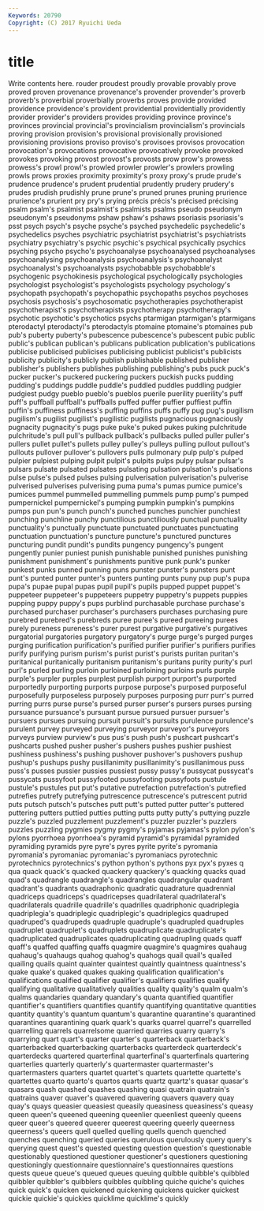 ```yaml
---
Keywords: 20790 
Copyright: (C) 2017 Ryuichi Ueda
---
```


# title

Write contents here.
rouder proudest
proudly provable provably prove proved proven provenance provenance's provender provender's
proverb proverb's proverbial proverbially proverbs proves provide provided providence providence's
provident providential providentially providently provider provider's providers provides providing province
province's provinces provincial provincial's provincialism provincialism's provincials proving provision provision's
provisional provisionally provisioned provisioning provisions proviso proviso's provisoes provisos provocation
provocation's provocations provocative provocatively provoke provoked provokes provoking provost provost's
provosts prow prow's prowess prowess's prowl prowl's prowled prowler prowler's
prowlers prowling prowls prows proxies proximity proximity's proxy proxy's prude
prude's prudence prudence's prudent prudential prudently prudery prudery's prudes prudish
prudishly prune prune's pruned prunes pruning prurience prurience's prurient pry
pry's prying précis précis's précised précising psalm psalm's psalmist psalmist's
psalmists psalms pseudo pseudonym pseudonym's pseudonyms pshaw pshaw's pshaws psoriasis
psoriasis's psst psych psych's psyche psyche's psyched psychedelic psychedelic's psychedelics
psyches psychiatric psychiatrist psychiatrist's psychiatrists psychiatry psychiatry's psychic psychic's psychical
psychically psychics psyching psycho psycho's psychoanalyse psychoanalysed psychoanalyses psychoanalysing psychoanalysis
psychoanalysis's psychoanalyst psychoanalyst's psychoanalysts psychobabble psychobabble's psychogenic psychokinesis psychological psychologically
psychologies psychologist psychologist's psychologists psychology psychology's psychopath psychopath's psychopathic psychopaths
psychos psychoses psychosis psychosis's psychosomatic psychotherapies psychotherapist psychotherapist's psychotherapists psychotherapy
psychotherapy's psychotic psychotic's psychotics psychs ptarmigan ptarmigan's ptarmigans pterodactyl pterodactyl's
pterodactyls ptomaine ptomaine's ptomaines pub pub's puberty puberty's pubescence pubescence's
pubescent pubic public public's publican publican's publicans publication publication's publications
publicise publicised publicises publicising publicist publicist's publicists publicity publicity's publicly
publish publishable published publisher publisher's publishers publishes publishing publishing's pubs
puck puck's pucker pucker's puckered puckering puckers puckish pucks pudding
pudding's puddings puddle puddle's puddled puddles puddling pudgier pudgiest pudgy
pueblo pueblo's pueblos puerile puerility puerility's puff puff's puffball puffball's
puffballs puffed puffer puffier puffiest puffin puffin's puffiness puffiness's puffing
puffins puffs puffy pug pug's pugilism pugilism's pugilist pugilist's pugilistic
pugilists pugnacious pugnaciously pugnacity pugnacity's pugs puke puke's puked pukes
puking pulchritude pulchritude's pull pull's pullback pullback's pullbacks pulled puller
puller's pullers pullet pullet's pullets pulley pulley's pulleys pulling pullout
pullout's pullouts pullover pullover's pullovers pulls pulmonary pulp pulp's pulped
pulpier pulpiest pulping pulpit pulpit's pulpits pulps pulpy pulsar pulsar's
pulsars pulsate pulsated pulsates pulsating pulsation pulsation's pulsations pulse pulse's
pulsed pulses pulsing pulverisation pulverisation's pulverise pulverised pulverises pulverising puma
puma's pumas pumice pumice's pumices pummel pummelled pummelling pummels pump
pump's pumped pumpernickel pumpernickel's pumping pumpkin pumpkin's pumpkins pumps pun
pun's punch punch's punched punches punchier punchiest punching punchline punchy
punctilious punctiliously punctual punctuality punctuality's punctually punctuate punctuated punctuates punctuating
punctuation punctuation's puncture puncture's punctured punctures puncturing pundit pundit's pundits
pungency pungency's pungent pungently punier puniest punish punishable punished punishes
punishing punishment punishment's punishments punitive punk punk's punker punkest punks
punned punning puns punster punster's punsters punt punt's punted punter
punter's punters punting punts puny pup pup's pupa pupa's pupae
pupal pupas pupil pupil's pupils pupped puppet puppet's puppeteer puppeteer's
puppeteers puppetry puppetry's puppets puppies pupping puppy puppy's pups purblind
purchasable purchase purchase's purchased purchaser purchaser's purchasers purchases purchasing pure
purebred purebred's purebreds puree puree's pureed pureeing purees purely pureness
pureness's purer purest purgative purgative's purgatives purgatorial purgatories purgatory purgatory's
purge purge's purged purges purging purification purification's purified purifier purifier's
purifiers purifies purify purifying purism purism's purist purist's purists puritan
puritan's puritanical puritanically puritanism puritanism's puritans purity purity's purl purl's
purled purling purloin purloined purloining purloins purls purple purple's purpler
purples purplest purplish purport purport's purported purportedly purporting purports purpose
purpose's purposed purposeful purposefully purposeless purposely purposes purposing purr purr's
purred purring purrs purse purse's pursed purser purser's pursers purses
pursing pursuance pursuance's pursuant pursue pursued pursuer pursuer's pursuers pursues
pursuing pursuit pursuit's pursuits purulence purulence's purulent purvey purveyed purveying
purveyor purveyor's purveyors purveys purview purview's pus pus's push push's
pushcart pushcart's pushcarts pushed pusher pusher's pushers pushes pushier pushiest
pushiness pushiness's pushing pushover pushover's pushovers pushup pushup's pushups pushy
pusillanimity pusillanimity's pusillanimous puss puss's pusses pussier pussies pussiest pussy
pussy's pussycat pussycat's pussycats pussyfoot pussyfooted pussyfooting pussyfoots pustule pustule's
pustules put put's putative putrefaction putrefaction's putrefied putrefies putrefy putrefying
putrescence putrescence's putrescent putrid puts putsch putsch's putsches putt putt's
putted putter putter's puttered puttering putters puttied putties putting putts
putty putty's puttying puzzle puzzle's puzzled puzzlement puzzlement's puzzler puzzler's
puzzlers puzzles puzzling pygmies pygmy pygmy's pyjamas pyjamas's pylon pylon's
pylons pyorrhoea pyorrhoea's pyramid pyramid's pyramidal pyramided pyramiding pyramids pyre
pyre's pyres pyrite pyrite's pyromania pyromania's pyromaniac pyromaniac's pyromaniacs pyrotechnic
pyrotechnics pyrotechnics's python python's pythons pyx pyx's pyxes q qua
quack quack's quacked quackery quackery's quacking quacks quad quad's quadrangle
quadrangle's quadrangles quadrangular quadrant quadrant's quadrants quadraphonic quadratic quadrature quadrennial
quadriceps quadriceps's quadricepses quadrilateral quadrilateral's quadrilaterals quadrille quadrille's quadrilles quadriphonic
quadriplegia quadriplegia's quadriplegic quadriplegic's quadriplegics quadruped quadruped's quadrupeds quadruple quadruple's
quadrupled quadruples quadruplet quadruplet's quadruplets quadruplicate quadruplicate's quadruplicated quadruplicates quadruplicating
quadrupling quads quaff quaff's quaffed quaffing quaffs quagmire quagmire's quagmires
quahaug quahaug's quahaugs quahog quahog's quahogs quail quail's quailed quailing
quails quaint quainter quaintest quaintly quaintness quaintness's quake quake's quaked
quakes quaking qualification qualification's qualifications qualified qualifier qualifier's qualifiers qualifies
qualify qualifying qualitative qualitatively qualities quality quality's qualm qualm's qualms
quandaries quandary quandary's quanta quantified quantifier quantifier's quantifiers quantifies quantify
quantifying quantitative quantities quantity quantity's quantum quantum's quarantine quarantine's quarantined
quarantines quarantining quark quark's quarks quarrel quarrel's quarrelled quarrelling quarrels
quarrelsome quarried quarries quarry quarry's quarrying quart quart's quarter quarter's
quarterback quarterback's quarterbacked quarterbacking quarterbacks quarterdeck quarterdeck's quarterdecks quartered quarterfinal
quarterfinal's quarterfinals quartering quarterlies quarterly quarterly's quartermaster quartermaster's quartermasters quarters
quartet quartet's quartets quartette quartette's quartettes quarto quarto's quartos quarts
quartz quartz's quasar quasar's quasars quash quashed quashes quashing quasi
quatrain quatrain's quatrains quaver quaver's quavered quavering quavers quavery quay
quay's quays queasier queasiest queasily queasiness queasiness's queasy queen queen's
queened queening queenlier queenliest queenly queens queer queer's queered queerer
queerest queering queerly queerness queerness's queers quell quelled quelling quells
quench quenched quenches quenching queried queries querulous querulously query query's
querying quest quest's quested questing question question's questionable questionably questioned
questioner questioner's questioners questioning questioningly questionnaire questionnaire's questionnaires questions quests
queue queue's queued queues queuing quibble quibble's quibbled quibbler quibbler's
quibblers quibbles quibbling quiche quiche's quiches quick quick's quicken quickened
quickening quickens quicker quickest quickie quickie's quickies quicklime quicklime's quickly
